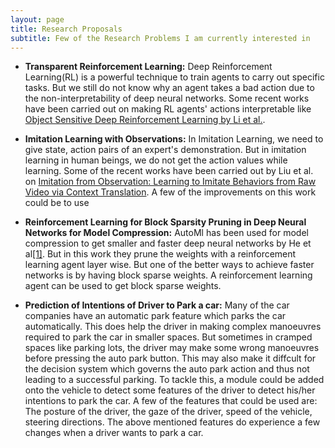 ```yaml
---
layout: page
title: Research Proposals
subtitle: Few of the Research Problems I am currently interested in
---
```



* **Transparent Reinforcement Learning:** Deep Reinforcement Learning(RL) is a powerful technique to train agents to carry out specific tasks. But we still do not know why an agent takes a bad action due to the non-interpretability of deep neural networks. Some recent works have been carried out on making RL agents' actions interpretable like [Object Sensitive Deep Reinforcement Learning by Li et al.](https://arxiv.org/abs/1809.06064). 

* **Imitation Learning with Observations:** In Imitation Learning, we need to give state, action pairs of an expert's demonstration. But in imitation learning in human beings, we do not get the action values while learning. Some of the recent works have been carried out by Liu et al. on [Imitation from Observation: Learning to Imitate Behaviors from Raw Video via Context Translation](https://arxiv.org/pdf/1707.03374.pdf). A few of the improvements on this work could be to use 


* **Reinforcement Learning for Block Sparsity Pruning in Deep Neural Networks for Model Compression:**
AutoMl has been used for model compression to get smaller and faster deep neural networks by He et al[[1]](https://arxiv.org/pdf/1802.03494.pdf). But in this work they prune the weights with a reinforcement learning agent layer wise. But one of the better ways to achieve faster networks is by having block sparse weights. A reinforcement learning agent can be used to get block sparse weights.

* **Prediction of Intentions of Driver to Park a car:**
Many of the car companies have an automatic park feature which parks the car automatically. This does help the driver in making complex manoeuvres required to park the car in smaller spaces. But sometimes in cramped spaces like parking lots, the driver may make some wrong manoeuvres before pressing the auto park button. This may also make it diffcult for the decision system which governs the auto park action and thus not leading to a successful parking. To tackle this, a module could be added onto the vehicle to detect some features of the driver to detect his/her intentions to park the car. A few of the features that could be used are: The posture of the driver, the gaze of the driver, speed of the vehicle, steering directions. The above mentioned features do experience a few changes when a driver wants to park a car.

